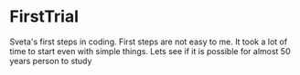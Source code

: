 # FirstTrial
Sveta's first steps in coding.
First steps are not easy to me. It took a lot of time to start even with simple things. Lets see if it is possible for almost 50 years person to study
